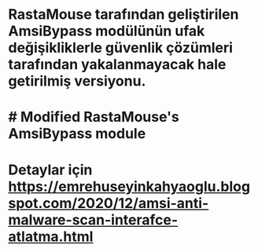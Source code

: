 # RastaMouse tarafından geliştirilen AmsiBypass modülünün ufak değişikliklerle güvenlik çözümleri tarafından yakalanmayacak hale getirilmiş versiyonu.
# # Modified RastaMouse's AmsiBypass module

# Detaylar için https://emrehuseyinkahyaoglu.blogspot.com/2020/12/amsi-anti-malware-scan-interafce-atlatma.html
